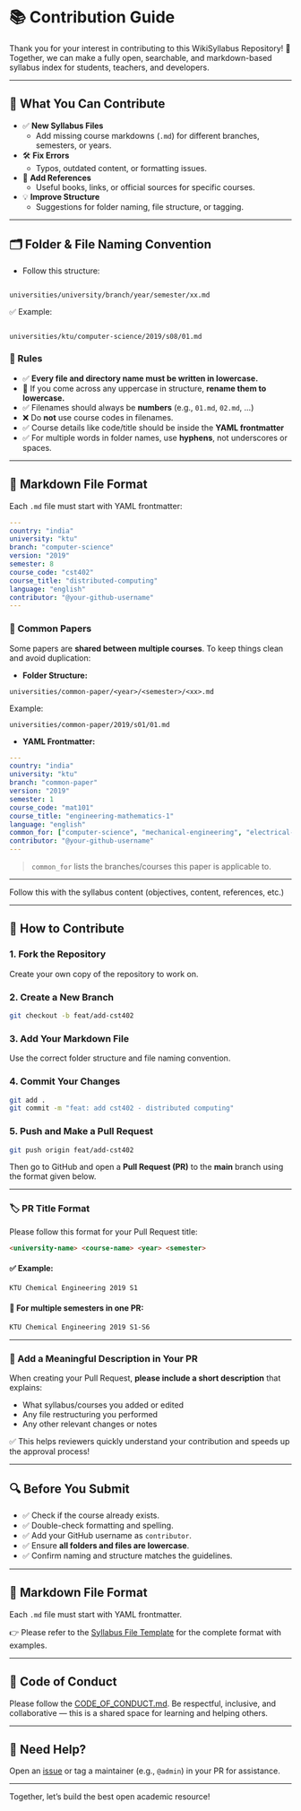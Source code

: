 
# 📚 Contribution Guide

Thank you for your interest in contributing to this WikiSyllabus Repository! 🙌  
Together, we can make a fully open, searchable, and markdown-based syllabus index for students, teachers, and developers.

---

## 📌 What You Can Contribute

- ✅ **New Syllabus Files**  
  - Add missing course markdowns (`.md`) for different branches, semesters, or years.
- 🛠️ **Fix Errors**  
  - Typos, outdated content, or formatting issues.
- 📘 **Add References**  
  - Useful books, links, or official sources for specific courses.
- 💡 **Improve Structure**  
  - Suggestions for folder naming, file structure, or tagging.

---

## 🗂 Folder & File Naming Convention

- Follow this structure:

```

universities/university/branch/year/semester/xx.md

```

✅ Example:

```

universities/ktu/computer-science/2019/s08/01.md

````

### 🔹 Rules

- ✅ **Every file and directory name must be written in lowercase.**  
- 🔁 If you come across any uppercase in structure, **rename them to lowercase.**
- ✅ Filenames should always be **numbers** (e.g., `01.md`, `02.md`, ...)
- ❌ Do **not** use course codes in filenames.
- ✅ Course details like code/title should be inside the **YAML frontmatter**
- ✅ For multiple words in folder names, use **hyphens**, not underscores or spaces.

---

## 📝 Markdown File Format

Each `.md` file must start with YAML frontmatter:
```yaml
---
country: "india"
university: "ktu"
branch: "computer-science"
version: "2019"
semester: 8
course_code: "cst402"
course_title: "distributed-computing"
language: "english"
contributor: "@your-github-username"
---


````

### 📄 Common Papers

Some papers are **shared between multiple courses**.
To keep things clean and avoid duplication:

* **Folder Structure:**

```
universities/common-paper/<year>/<semester>/<xx>.md
```

Example:

```
universities/common-paper/2019/s01/01.md
```

* **YAML Frontmatter:**

```yaml
---
country: "india"
university: "ktu"
branch: "common-paper"
version: "2019"
semester: 1
course_code: "mat101"
course_title: "engineering-mathematics-1"
language: "english"
common_for: ["computer-science", "mechanical-engineering", "electrical-engineering"]
contributor: "@your-github-username"
---
```

> `common_for` lists the branches/courses this paper is applicable to.

---
Follow this with the syllabus content (objectives, content, references, etc.)

---

## 📝 How to Contribute

### 1. **Fork the Repository**

Create your own copy of the repository to work on.

### 2. **Create a New Branch**

```bash
git checkout -b feat/add-cst402
```

### 3. **Add Your Markdown File**

Use the correct folder structure and file naming convention.

### 4. **Commit Your Changes**

```bash
git add .
git commit -m "feat: add cst402 - distributed computing"
```

### 5. **Push and Make a Pull Request**

```bash
git push origin feat/add-cst402
```

Then go to GitHub and open a **Pull Request (PR)** to the **main** branch using the format given below.

---

### 🏷️ PR Title Format

Please follow this format for your Pull Request title:

```md
<university-name> <course-name> <year> <semester>
```

#### ✅ Example:

```md
KTU Chemical Engineering 2019 S1
```

#### 🔁 For multiple semesters in one PR:

```md
KTU Chemical Engineering 2019 S1-S6
```

---

### 📝 Add a Meaningful Description in Your PR

When creating your Pull Request, **please include a short description** that explains:

* What syllabus/courses you added or edited
* Any file restructuring you performed
* Any other relevant changes or notes

✅ This helps reviewers quickly understand your contribution and speeds up the approval process!

---

## 🔍 Before You Submit

- ✅ Check if the course already exists.
- ✅ Double-check formatting and spelling.
- ✅ Add your GitHub username as `contributor`.
- ✅ Ensure **all folders and files are lowercase**.
- ✅ Confirm naming and structure matches the guidelines.

---
## 📝 Markdown File Format

Each `.md` file must start with YAML frontmatter.  

👉 Please refer to the [Syllabus File Template](https://github.com/9sreerag7/WikiSyllabus/blob/main/demo.md) for the complete format with examples.

---

## 🤝 Code of Conduct

Please follow the [CODE\_OF\_CONDUCT.md](./CODE_OF_CONDUCT.md).
Be respectful, inclusive, and collaborative — this is a shared space for learning and helping others.

---

## 🙋 Need Help?

Open an [issue](https://github.com/The-Purple-Movement/WikiSyllabus/issues) or tag a maintainer (e.g., `@admin`) in your PR for assistance.

---

Together, let’s build the best open academic resource!
